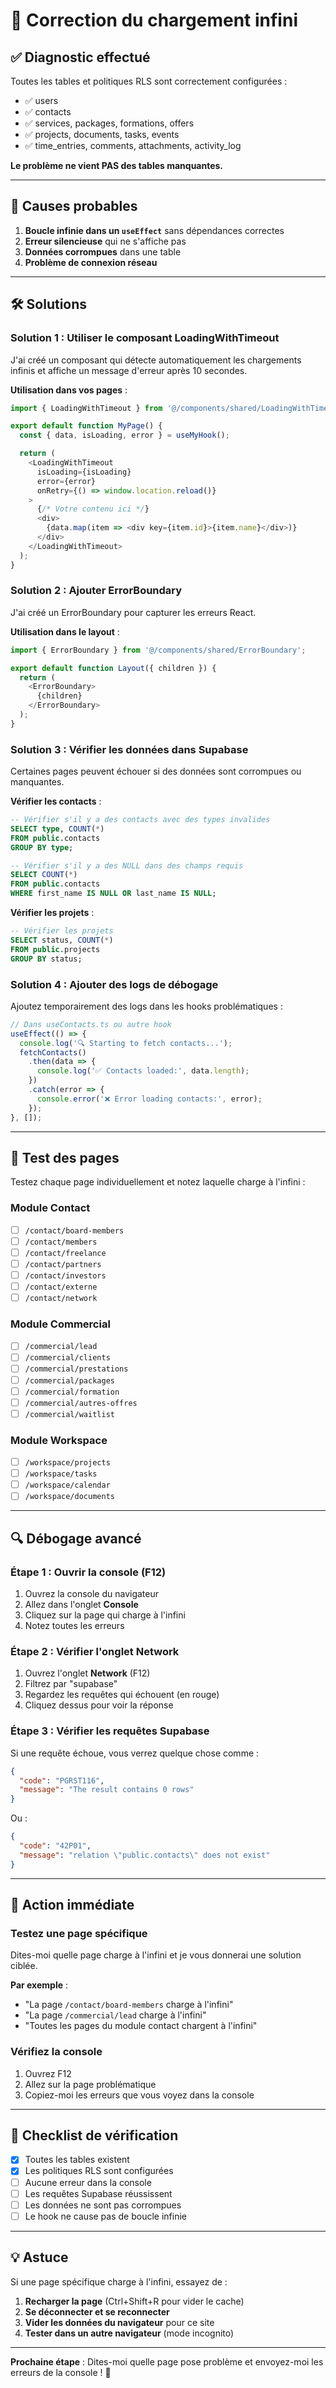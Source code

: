 # 🔧 Correction du chargement infini

## ✅ Diagnostic effectué

Toutes les tables et politiques RLS sont correctement configurées :
- ✅ users
- ✅ contacts  
- ✅ services, packages, formations, offers
- ✅ projects, documents, tasks, events
- ✅ time_entries, comments, attachments, activity_log

**Le problème ne vient PAS des tables manquantes.**

---

## 🎯 Causes probables

1. **Boucle infinie dans un `useEffect`** sans dépendances correctes
2. **Erreur silencieuse** qui ne s'affiche pas
3. **Données corrompues** dans une table
4. **Problème de connexion réseau**

---

## 🛠️ Solutions

### Solution 1 : Utiliser le composant LoadingWithTimeout

J'ai créé un composant qui détecte automatiquement les chargements infinis et affiche un message d'erreur après 10 secondes.

**Utilisation dans vos pages** :

```typescript
import { LoadingWithTimeout } from '@/components/shared/LoadingWithTimeout';

export default function MyPage() {
  const { data, isLoading, error } = useMyHook();

  return (
    <LoadingWithTimeout 
      isLoading={isLoading} 
      error={error}
      onRetry={() => window.location.reload()}
    >
      {/* Votre contenu ici */}
      <div>
        {data.map(item => <div key={item.id}>{item.name}</div>)}
      </div>
    </LoadingWithTimeout>
  );
}
```

### Solution 2 : Ajouter ErrorBoundary

J'ai créé un ErrorBoundary pour capturer les erreurs React.

**Utilisation dans le layout** :

```typescript
import { ErrorBoundary } from '@/components/shared/ErrorBoundary';

export default function Layout({ children }) {
  return (
    <ErrorBoundary>
      {children}
    </ErrorBoundary>
  );
}
```

### Solution 3 : Vérifier les données dans Supabase

Certaines pages peuvent échouer si des données sont corrompues ou manquantes.

**Vérifier les contacts** :
```sql
-- Vérifier s'il y a des contacts avec des types invalides
SELECT type, COUNT(*) 
FROM public.contacts 
GROUP BY type;

-- Vérifier s'il y a des NULL dans des champs requis
SELECT COUNT(*) 
FROM public.contacts 
WHERE first_name IS NULL OR last_name IS NULL;
```

**Vérifier les projets** :
```sql
-- Vérifier les projets
SELECT status, COUNT(*) 
FROM public.projects 
GROUP BY status;
```

### Solution 4 : Ajouter des logs de débogage

Ajoutez temporairement des logs dans les hooks problématiques :

```typescript
// Dans useContacts.ts ou autre hook
useEffect(() => {
  console.log('🔍 Starting to fetch contacts...');
  fetchContacts()
    .then(data => {
      console.log('✅ Contacts loaded:', data.length);
    })
    .catch(error => {
      console.error('❌ Error loading contacts:', error);
    });
}, []);
```

---

## 🧪 Test des pages

Testez chaque page individuellement et notez laquelle charge à l'infini :

### Module Contact
- [ ] `/contact/board-members`
- [ ] `/contact/members`
- [ ] `/contact/freelance`
- [ ] `/contact/partners`
- [ ] `/contact/investors`
- [ ] `/contact/externe`
- [ ] `/contact/network`

### Module Commercial
- [ ] `/commercial/lead`
- [ ] `/commercial/clients`
- [ ] `/commercial/prestations`
- [ ] `/commercial/packages`
- [ ] `/commercial/formation`
- [ ] `/commercial/autres-offres`
- [ ] `/commercial/waitlist`

### Module Workspace
- [ ] `/workspace/projects`
- [ ] `/workspace/tasks`
- [ ] `/workspace/calendar`
- [ ] `/workspace/documents`

---

## 🔍 Débogage avancé

### Étape 1 : Ouvrir la console (F12)

1. Ouvrez la console du navigateur
2. Allez dans l'onglet **Console**
3. Cliquez sur la page qui charge à l'infini
4. Notez toutes les erreurs

### Étape 2 : Vérifier l'onglet Network

1. Ouvrez l'onglet **Network** (F12)
2. Filtrez par "supabase"
3. Regardez les requêtes qui échouent (en rouge)
4. Cliquez dessus pour voir la réponse

### Étape 3 : Vérifier les requêtes Supabase

Si une requête échoue, vous verrez quelque chose comme :

```json
{
  "code": "PGRST116",
  "message": "The result contains 0 rows"
}
```

Ou :

```json
{
  "code": "42P01",
  "message": "relation \"public.contacts\" does not exist"
}
```

---

## 🚀 Action immédiate

### Testez une page spécifique

Dites-moi quelle page charge à l'infini et je vous donnerai une solution ciblée.

**Par exemple** :
- "La page `/contact/board-members` charge à l'infini"
- "La page `/commercial/lead` charge à l'infini"
- "Toutes les pages du module contact chargent à l'infini"

### Vérifiez la console

1. Ouvrez F12
2. Allez sur la page problématique
3. Copiez-moi les erreurs que vous voyez dans la console

---

## 📝 Checklist de vérification

- [x] Toutes les tables existent
- [x] Les politiques RLS sont configurées
- [ ] Aucune erreur dans la console
- [ ] Les requêtes Supabase réussissent
- [ ] Les données ne sont pas corrompues
- [ ] Le hook ne cause pas de boucle infinie

---

## 💡 Astuce

Si une page spécifique charge à l'infini, essayez de :

1. **Recharger la page** (Ctrl+Shift+R pour vider le cache)
2. **Se déconnecter et se reconnecter**
3. **Vider les données du navigateur** pour ce site
4. **Tester dans un autre navigateur** (mode incognito)

---

**Prochaine étape** : Dites-moi quelle page pose problème et envoyez-moi les erreurs de la console ! 🎯
